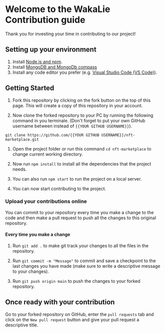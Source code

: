 # Welcome to the WakaLie Contribution guide

Thank you for investing your time in contributing to our project!

## Setting up your environment

1. Install [Node.js and npm](https://nodejs.org).
2. Install [MongoDB and MongoDb compass](https://www.mongodb.com/docs/manual/installation/)
3. Install any code editor you prefer (e.g. [Visual Studio Code (VS Code)](https://code.visualstudio.com/)).

## Getting Started

1. Fork this repository by clicking on the fork button on the top of this page. This will create a copy of this repository in your account.

2. Now clone the forked repository to your PC by running the following command in you terminale. (Don't forget to put your own GitHub username between instead of `{{YOUR GITHUB USERNAME}}`).

```Git
git clone https://github.com/{{YOUR GITHUB USERNAME}}/nft-marketplace.git
```

1. Open the project folder or run this command `cd nft-marketplace` to change current working directory.

2. Now run `npm install` to install all the dependencies that the project needs.

3. You can also run `npm start` to run the project on a local server.

4. You can now start contributing to the project.

### Upload your contributions online

You can commit to your repository every time you make a change to the code and then make a pull request to push all the changes to this original repository.

#### Every time you make a change

1. Run `git add .` to make git track your changes to all the files in the repository.

2. Run `git commit -m "Message"` to commit and save a checkpoint to the last changes you have made (make sure to write a descriptive message to your changes).

3. Run `git push origin main` to push the changes to your forked repository.

## Once ready with your contribution

Go to your forked repository on GitHub, enter the `pull requests` tab and click on the `New pull request` button and give your pull request a descriptive title.
